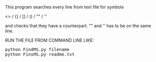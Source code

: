 This program searches every line from text file for symbols

   <> / {} / [] / () / "" / ''

and checks that they have a counterpart. "" and '' has to be on the same line.


RUN THE FILE FROM COMMAND LINE LIKE:
<pre>
python FindMS.py filename
python FinsMS.py readme.txt
</pre>

